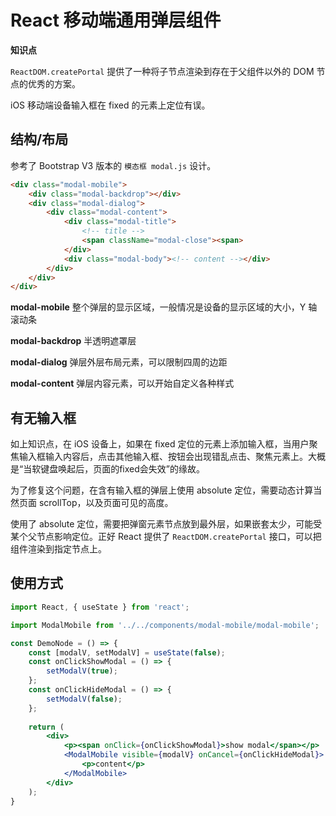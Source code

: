# React 移动端通用弹层组件

**知识点**

`ReactDOM.createPortal` 提供了一种将子节点渲染到存在于父组件以外的 DOM 节点的优秀的方案。

iOS 移动端设备输入框在 fixed 的元素上定位有误。

## 结构/布局

参考了 Bootstrap V3 版本的 `模态框 modal.js` 设计。

```html
<div class="modal-mobile">
	<div class="modal-backdrop"></div>
	<div class="modal-dialog">
		<div class="modal-content">
			<div class="modal-title">
				<!-- title -->
				<span className="modal-close"><span>
			</div>
			<div class="modal-body"><!-- content --></div>
		</div>
	</div>
</div>
```

**modal-mobile** 整个弹层的显示区域，一般情况是设备的显示区域的大小，Y 轴滚动条

**modal-backdrop** 半透明遮罩层

**modal-dialog** 弹层外层布局元素，可以限制四周的边距

**modal-content** 弹层内容元素，可以开始自定义各种样式

## 有无输入框

如上知识点，在 iOS 设备上，如果在 fixed 定位的元素上添加输入框，当用户聚焦输入框输入内容后，点击其他输入框、按钮会出现错乱点击、聚焦元素上。大概是“当软键盘唤起后，页面的fixed会失效”的缘故。

为了修复这个问题，在含有输入框的弹层上使用 absolute 定位，需要动态计算当然页面 scrollTop，以及页面可见的高度。

使用了 absolute 定位，需要把弹窗元素节点放到最外层，如果嵌套太少，可能受某个父节点影响定位。正好 React 提供了 `ReactDOM.createPortal` 接口，可以把组件渲染到指定节点上。

## 使用方式

```jsx
import React, { useState } from 'react';

import ModalMobile from '../../components/modal-mobile/modal-mobile';

const DemoNode = () => {
	const [modalV, setModalV] = useState(false);
	const onClickShowModal = () => {
		setModalV(true);
	};
	const onClickHideModal = () => {
		setModalV(false);
	};
	
	return (
		<div>
			<p><span onClick={onClickShowModal}>show modal</span></p>
			<ModalMobile visible={modalV} onCancel={onClickHideModal}>
				<p>content</p>
			</ModalMobile>
		</div>
	);
}
```



